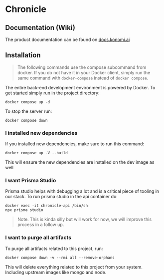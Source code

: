 # Chronicle

## Documentation (Wiki)

The product documentation can be found on [docs.konomi.ai](https://docs.konomi.ai)

## Installation

> The following commands use the compose subcommand from docker. If you do not have it in your Docker client,
> simply run the same command with `docker-compose` instead of `docker compose`.

The entire back-end development environment is powered by Docker. To get started simply run in the project directory:

```
docker compose up -d
```

To stop the server run:

```
docker compose down
```

### I installed new dependencies

If you installed new dependencies, make sure to run this command:

```
docker compose up -V --build
```

This will ensure the new dependencies are installed on the dev image as well

### I want Prisma Studio

Prisma studio helps with debugging a lot and is a critical piece of tooling in our stack.
To run prisma studio in the api container do:

```
docker exec -it chronicle-api /bin/sh
npx prisma studio
```

> Note. This is kinda silly but will work for now, we will improve this process in a follow up.

### I want to purge all artifacts

To purge all artifacts related to this project, run:

```
docker compose down -v --rmi all --remove-orphans
```

This will delete everything related to this project from your system. Including upstream images like mongo and node.
